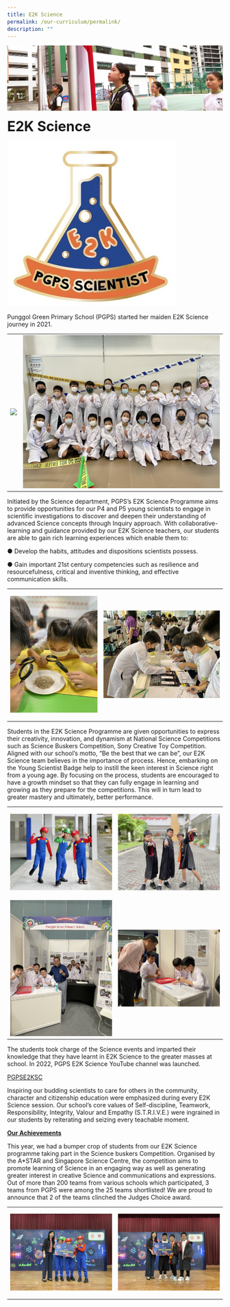 ```yaml
---
title: E2K Science
permalink: /our-curriculum/permalink/
description: ""
---
```

![](/images/sub-banner.jpg)

**<font size=6>E2K Science</font>**

![](/images/E2K_Logo.jpg)

Punggol Green Primary School (PGPS) started her maiden E2K Science journey in 2021.

<table>
	<tr>
		<td>
			
 ![](/images/E2K_01.jpg)
		</td>
		<td>
 ![](/images/E2K_02.jpg)
		</td>
	</tr>
	</table>
 
Initiated by the Science department, PGPS’s E2K Science Programme aims to provide opportunities for our P4 and P5 young scientists to engage in scientific investigations to discover and deepen their understanding of advanced Science concepts through Inquiry approach. With collaborative-learning and guidance provided by our E2K Science teachers, our students are able to gain rich learning experiences which enable them to:  

● Develop the habits, attitudes and dispositions scientists possess.

● Gain important 21st century competencies such as resilience and resourcefulness, critical and inventive thinking, and effective communication skills.



<table>
	<tr>
		<td>
			
 ![](/images/E2K_03.jpg)
		</td>
		<td>
 ![](/images/E2K_04.jpg)
		</td>
	</tr>
	</table>

Students in the E2K Science Programme are given opportunities to express their creativity, innovation, and dynamism at National Science Competitions such as Science Buskers Competition, Sony Creative Toy Competition.  Aligned with our school’s motto, “Be the best that we can be”, our E2K Science team believes in the importance of process. Hence, embarking on the Young Scientist Badge help to instill the keen interest in Science right from a young age. By focusing on the process, students are encouraged to have a growth mindset so that they can fully engage in learning and growing as they prepare for the competitions. This will in turn lead to greater mastery and ultimately, better performance.

<table>
	<tr>
		<td>
			
 ![](/images/E2K_05.jpg)
		</td>
		<td>
 ![](/images/E2K_06.jpg)
		</td>
	</tr>
	<tr>
		<td>
			 ![](/images/E2K_07.jpg)
		</td>
		<td>
			![](/images/E2K_08.jpg)
		</td>
	</tr>
</table>

The students took charge of the Science events and imparted their knowledge that they have learnt in E2K Science to the greater masses at school. In 2022, PGPS E2K Science YouTube channel was launched.

[PGPSE2KSC](https://www.youtube.com/channel/UCd5MBo0wkVcbB6Mn-ewtlDg/videos)

Inspiring our budding scientists to care for others in the community, character and citizenship education were emphasized during every E2K Science session. Our school’s core values of Self-discipline, Teamwork, Responsibility, Integrity, Valour and Empathy (S.T.R.I.V.E.) were ingrained in our students by reiterating and seizing every teachable moment.

**<u>Our Achievements</u>**

This year, we had a bumper crop of students from our E2K Science programme taking part in the Science buskers Competition. Organised by the A\*STAR and Singapore Science Centre, the competition aims to promote learning of Science in an engaging way as well as generating greater interest in creative Science and communications and expressions. Out of more than 200 teams from various schools which participated, 3 teams from PGPS were among the 25 teams shortlisted! We are proud to announce that 2 of the teams clinched the Judges Choice award.

<table>
	<tr>
		<td>
			
 ![](/images/E2K_09.jpg)
		</td>
		<td>
 ![](/images/E2K_10.jpg)
		</td>
	</tr>
	</table>
